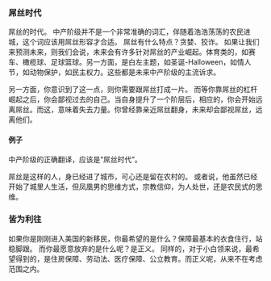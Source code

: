 ### 屌丝时代
屌丝的时代。
中产阶级并不是一个非常准确的词汇，伴随着浩浩荡荡的农民进城，这个词应该用屌丝形容才合适。 屌丝有什么特点？贪婪、狡诈。
如果让我们来预测未来，则我们会说，未来会有许多针对屌丝的产业崛起。体育类的，如赛车、橄榄球、足球篮球。另一方面，是白左主题，如圣诞-Halloween，如情人节，如动物保护，如民主权力。这些都是未来中产阶级的主流诉求。

另一方面，你意识到了这一点，则你需要跟屌丝打成一片。
而等你靠屌丝的杠杆崛起之后，你会鄙视过去的自己。当自身提升了一个阶层后，相应的，你会开始远离屌丝。而这，意味着失去力量。你曾经靠亲近屌丝翻身，未来却会鄙视屌丝，远离他们。

#### 例子
中产阶级的正确翻译，应该是“屌丝时代”。

屌丝是这样的人，身已经进了城市，可心还是留在农村的。
或者说，他虽然已经开始了城里人生活，但凤凰男的思维方式，宗教信仰，为人处世，还是农民式的思维。

### 皆为利往
如果你是刚刚进入美国的新移民，你最希望的是什么？保障最基本的衣食住行，站稳脚跟。
而你最愿意放弃的是什么呢？是正义。
同样的，对于小白领来说，最希望得到的，是住房保障、劳动法、医疗保障、公立教育。而正义呢，从来不在考虑范围之内。